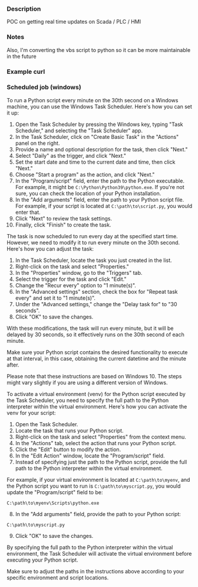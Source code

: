 ### Description
POC on getting real time updates on Scada / PLC / HMI 

### Notes
Also, I'm converting the vbs script to python so it can be more maintainable in the future

### Example curl

### Scheduled job (windows)
To run a Python script every minute on the 30th second on a Windows machine, you can use the Windows Task Scheduler. Here's how you can set it up:

1. Open the Task Scheduler by pressing the Windows key, typing "Task Scheduler," and selecting the "Task Scheduler" app.
2. In the Task Scheduler, click on "Create Basic Task" in the "Actions" panel on the right.
3. Provide a name and optional description for the task, then click "Next."
4. Select "Daily" as the trigger, and click "Next."
5. Set the start date and time to the current date and time, then click "Next."
6. Choose "Start a program" as the action, and click "Next."
7. In the "Program/script" field, enter the path to the Python executable. For example, it might be `C:\Python\Python39\python.exe`. If you're not sure, you can check the location of your Python installation.
8. In the "Add arguments" field, enter the path to your Python script file. For example, if your script is located at `C:\path\to\script.py`, you would enter that.
9. Click "Next" to review the task settings.
10. Finally, click "Finish" to create the task.

The task is now scheduled to run every day at the specified start time. However, we need to modify it to run every minute on the 30th second. Here's how you can adjust the task:

1. In the Task Scheduler, locate the task you just created in the list.
2. Right-click on the task and select "Properties."
3. In the "Properties" window, go to the "Triggers" tab.
4. Select the trigger for the task and click "Edit."
5. Change the "Recur every" option to "1 minute(s)".
6. In the "Advanced settings" section, check the box for "Repeat task every" and set it to "1 minute(s)".
7. Under the "Advanced settings," change the "Delay task for" to "30 seconds".
8. Click "OK" to save the changes.

With these modifications, the task will run every minute, but it will be delayed by 30 seconds, so it effectively runs on the 30th second of each minute.

Make sure your Python script contains the desired functionality to execute at that interval, in this case, obtaining the current datetime and the minute after.

Please note that these instructions are based on Windows 10. The steps might vary slightly if you are using a different version of Windows.

To activate a virtual environment (venv) for the Python script executed by the Task Scheduler, you need to specify the full path to the Python interpreter within the virtual environment. Here's how you can activate the venv for your script:

1. Open the Task Scheduler.
2. Locate the task that runs your Python script.
3. Right-click on the task and select "Properties" from the context menu.
4. In the "Actions" tab, select the action that runs your Python script.
5. Click the "Edit" button to modify the action.
6. In the "Edit Action" window, locate the "Program/script" field.
7. Instead of specifying just the path to the Python script, provide the full path to the Python interpreter within the virtual environment.

For example, if your virtual environment is located at `C:\path\to\myenv`, and the Python script you want to run is `C:\path\to\myscript.py`, you would update the "Program/script" field to be:

```
C:\path\to\myenv\Scripts\python.exe
```

8. In the "Add arguments" field, provide the path to your Python script:

```
C:\path\to\myscript.py
```

9. Click "OK" to save the changes.

By specifying the full path to the Python interpreter within the virtual environment, the Task Scheduler will activate the virtual environment before executing your Python script.

Make sure to adjust the paths in the instructions above according to your specific environment and script locations.